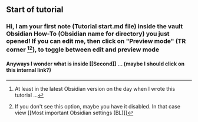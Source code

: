 ## Start of tutorial
### Hi, I am your first note (Tutorial start.md file) inside the vault Obsidian How-To (Obsidian name for directory) you just opened! If you can edit me, then click on  "Preview mode" (TR corner [^1][^2]), to toggle between edit and preview mode

#### Anyways I wonder what is inside [[Second]] ... (maybe I should click on this internal link?)

[^1]: At least in the latest Obsidian version on the day when I wrote this tutorial ... 
[^2]: If you don't see this option, maybe you have it disabled. In that case view [[Most important Obsidian settings (BL)]]